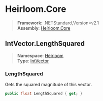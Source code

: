 # Heirloom.Core

> **Framework**: .NETStandard,Version=v2.1  
> **Assembly**: [Heirloom.Core][0]  

## IntVector.LengthSquared

> **Namespace**: [Heirloom][0]  
> **Type**: [IntVector][1]  

### LengthSquared

Gets the squared magnitude of this vector.

```cs
public float LengthSquared { get; }
```

[0]: ../../../Heirloom.Core.md
[1]: ../IntVector.md
